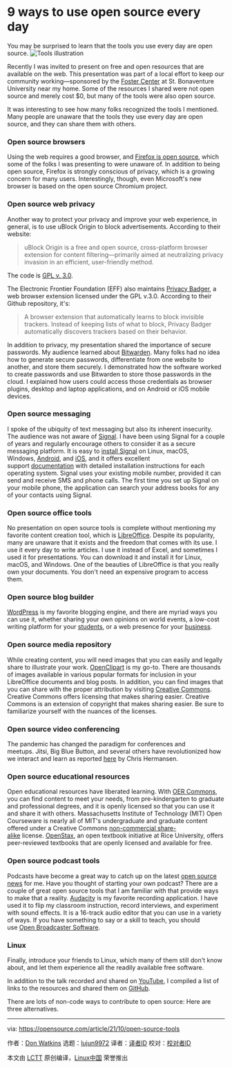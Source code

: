 [#]: subject: "9 ways to use open source every day"
[#]: via: "https://opensource.com/article/21/10/open-source-tools"
[#]: author: "Don Watkins https://opensource.com/users/don-watkins"
[#]: collector: "lujun9972"
[#]: translator: " "
[#]: reviewer: " "
[#]: publisher: " "
[#]: url: " "

9 ways to use open source every day
======
You may be surprised to learn that the tools you use every day are open
source.
![Tools illustration][1]

Recently I was invited to present on free and open resources that are available on the web. This presentation was part of a local effort to keep our community working—sponsored by the [Foster Center][2] at St. Bonaventure University near my home. Some of the resources I shared were not open source and merely cost $0, but many of the tools were also open source.

It was interesting to see how many folks recognized the tools I mentioned. Many people are unaware that the tools they use every day are open source, and they can share them with others. 

### Open source browsers

Using the web requires a good browser, and [Firefox is open source][3], which some of the folks I was presenting to were unaware of. In addition to being open source, Firefox is strongly conscious of privacy, which is a growing concern for many users. Interestingly, though, even Microsoft's new browser is based on the open source Chromium project. 

### Open source web privacy

Another way to protect your privacy and improve your web experience, in general, is to use uBlock Origin to block advertisements. According to their website:

> uBlock Origin is a free and open source, cross-platform browser extension for content filtering—primarily aimed at neutralizing privacy invasion in an efficient, user-friendly method.

The code is [GPL v. 3.0][4]. 

The Electronic Frontier Foundation (EFF) also maintains [Privacy Badger][5], a web browser extension licensed under the GPL v.3.0. According to their Github repository, it's:

> A browser extension that automatically learns to block invisible trackers. Instead of keeping lists of what to block, Privacy Badger automatically discovers trackers based on their behavior.

In addition to privacy, my presentation shared the importance of secure passwords. My audience learned about [Bitwarden][6]. Many folks had no idea how to generate secure passwords, differentiate from one website to another, and store them securely. I demonstrated how the software worked to create passwords and use Bitwarden to store those passwords in the cloud. I explained how users could access those credentials as browser plugins, desktop and laptop applications, and on Android or iOS mobile devices. 

### Open source messaging

I spoke of the ubiquity of text messaging but also its inherent insecurity. The audience was not aware of [Signal][7]. I have been using Signal for a couple of years and regularly encourage others to consider it as a secure messaging platform. It is easy to [install Signal][8] on Linux, macOS, Windows, [Android][9], and [iOS][10], and it offers excellent support [documentation][11] with detailed installation instructions for each operating system. Signal uses your existing mobile number, provided it can send and receive SMS and phone calls. The first time you set up Signal on your mobile phone, the application can search your address books for any of your contacts using Signal. 

### Open source office tools

No presentation on open source tools is complete without mentioning my favorite content creation tool, which is [LibreOffice][12]. Despite its popularity, many are unaware that it exists and the freedom that comes with its use. I use it every day to write articles. I use it instead of Excel, and sometimes I used it for presentations. You can download it and install it for Linux, macOS, and Windows. One of the beauties of LibreOffice is that you really own your documents. You don't need an expensive program to access them.

### Open source blog builder

[WordPress][13] is my favorite blogging engine, and there are myriad ways you can use it, whether sharing your own opinions on world events, a low-cost writing platform for your [students][14], or a web presence for your [business][15].

### Open source media repository

While creating content, you will need images that you can easily and legally share to illustrate your work. [OpenClipart][16] is my go-to. There are thousands of images available in various popular formats for inclusion in your LibreOffice documents and blog posts. In addition, you can find images that you can share with the proper attribution by visiting [Creative Commons][17]. Creative Commons offers licensing that makes sharing easier. Creative Commons is an extension of copyright that makes sharing easier. Be sure to familiarize yourself with the nuances of the licenses. 

### Open source video conferencing

The pandemic has changed the paradigm for conferences and meetups. Jitsi, Big Blue Button, and several others have revolutionized how we interact and learn as reported [here][18] by Chris Hermansen. 

### Open source educational resources

Open educational resources have liberated learning. With [OER Commons][19], you can find content to meet your needs, from pre-kindergarten to graduate and professional degrees, and it is openly licensed so that you can use it and share it with others. Massachusetts Institute of Technology (MIT) Open Courseware is nearly all of MIT's undergraduate and graduate content offered under a Creative Commons [non-commercial share-alike][20] license. [OpenStax][21], an open textbook initiative at Rice University, offers peer-reviewed textbooks that are openly licensed and available for free. 

### Open source podcast tools

Podcasts have become a great way to catch up on the latest [open source news][22] for me. Have you thought of starting your own podcast? There are a couple of great open source tools that I am familiar with that provide ways to make that a reality. [Audacity][23] is my favorite recording application. I have used it to flip my classroom instruction, record interviews, and experiment with sound effects. It is a 16-track audio editor that you can use in a variety of ways. If you have something to say or a skill to teach, you should use [Open Broadcaster Software][24].

### Linux

Finally, introduce your friends to Linux, which many of them still don't know about, and let them experience all the readily available free software. 

In addition to the talk recorded and shared on [YouTube][25], I compiled a list of links to the resources and shared them on [GitHub][26].

There are lots of non-code ways to contribute to open source: Here are three alternatives.

--------------------------------------------------------------------------------

via: https://opensource.com/article/21/10/open-source-tools

作者：[Don Watkins][a]
选题：[lujun9972][b]
译者：[译者ID](https://github.com/译者ID)
校对：[校对者ID](https://github.com/校对者ID)

本文由 [LCTT](https://github.com/LCTT/TranslateProject) 原创编译，[Linux中国](https://linux.cn/) 荣誉推出

[a]: https://opensource.com/users/don-watkins
[b]: https://github.com/lujun9972
[1]: https://opensource.com/sites/default/files/styles/image-full-size/public/lead-images/tools_hardware_purple.png?itok=3NdVoYhl (Tools illustration)
[2]: https://www.sbu.edu/academics/schools-at-sbu/school-of-business/foster-center-for-responsible-leadership/foster-center-events
[3]: https://opensource.com/article/21/9/switch-to-firefox
[4]: https://github.com/gorhill/uBlock
[5]: https://privacybadger.org/
[6]: https://github.com/bitwarden
[7]: https://opensource.com/article/19/10/secure-private-messaging
[8]: https://signal.org/download/
[9]: https://play.google.com/store/apps/details?id=org.thoughtcrime.securesms&referrer=utm_source%3DOWS%26utm_medium%3DWeb%26utm_campaign%3DNav
[10]: https://apps.apple.com/us/app/signal-private-messenger/id874139669
[11]: https://support.signal.org/
[12]: https://opensource.com/article/21/9/libreoffice-tips
[13]: https://opensource.com/article/18/10/setting-wordpress-raspberry-pi
[14]: https://opensource.com/article/20/4/wordpress-virtual-machine
[15]: https://opensource.com/article/21/3/wordpress-plugins-retail
[16]: https://openclipart.org/
[17]: https://search.creativecommons.org/
[18]: https://opensource.com/article/20/5/open-source-video-conferencing
[19]: https://www.oercommons.org/
[20]: https://ocw.mit.edu/help/faq-cite-ocw-content/
[21]: https://openstax.org/
[22]: https://opensource.com/article/19/10/linux-podcasts-Jupiter-Broadcasting
[23]: https://opensource.com/article/20/4/audacity
[24]: https://opensource.com/article/20/4/open-source-live-stream
[25]: https://youtu.be/aUgaYtN_sUU
[26]: https://github.com/donwatkins/Presentations/blob/master/fostercenter.md
